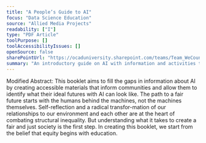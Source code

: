 ```yaml
---
title: "A People’s Guide to AI"
focus: "Data Science Education"
source: "Allied Media Projects"
readability: ["I"]
type: "PDF Article"
toolPurpose: []
toolAccessibilityIssues: []
openSource: false
sharePointUrl: "https://ocaduniversity.sharepoint.com/teams/Team_WeCount/Shared%20Documents/Resources%20and%20Tools/Literature%20(curated)/People's%20Guide%20to%20AI.pdf"
summary: "An introductory guide on AI with information and activities to help readers gain a deeper understanding of AI concepts and problems. "
---
```

Modified Abstract: This booklet aims to fill the gaps in information about AI by creating accessible materials that inform communities and allow them to identify what their ideal futures with AI can look like. The path to a fair future starts with the humans behind the machines, not the machines themselves. Self-reflection and a radical transfor-mation of our relationships to our environment and each other are at the heart of combating structural inequality. But understanding what it takes to create a fair and just society is the first step. In creating this booklet, we start from the belief that equity begins with education.
